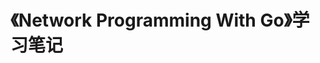 <!--
 * @Author: 27
 * @LastEditors: 27
 * @Date: 2024-08-13 09:07:15
 * @LastEditTime: 2024-08-13 09:08:00
 * @FilePath: /let-sGo/c/g_net/doc.md
 * @description: type some description
-->
# 《Network Programming With Go》学习笔记


